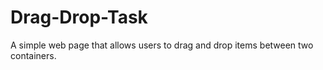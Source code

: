 # Drag-Drop-Task

A simple web page that allows users to drag and drop items between two containers.
